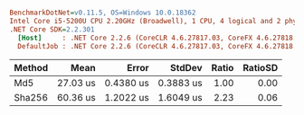 ``` ini

BenchmarkDotNet=v0.11.5, OS=Windows 10.0.18362
Intel Core i5-5200U CPU 2.20GHz (Broadwell), 1 CPU, 4 logical and 2 physical cores
.NET Core SDK=2.2.301
  [Host]     : .NET Core 2.2.6 (CoreCLR 4.6.27817.03, CoreFX 4.6.27818.02), 64bit RyuJIT
  DefaultJob : .NET Core 2.2.6 (CoreCLR 4.6.27817.03, CoreFX 4.6.27818.02), 64bit RyuJIT


```
| Method |     Mean |     Error |    StdDev | Ratio | RatioSD |
|------- |---------:|----------:|----------:|------:|--------:|
|    Md5 | 27.03 us | 0.4380 us | 0.3883 us |  1.00 |    0.00 |
| Sha256 | 60.36 us | 1.2022 us | 1.6049 us |  2.23 |    0.06 |
